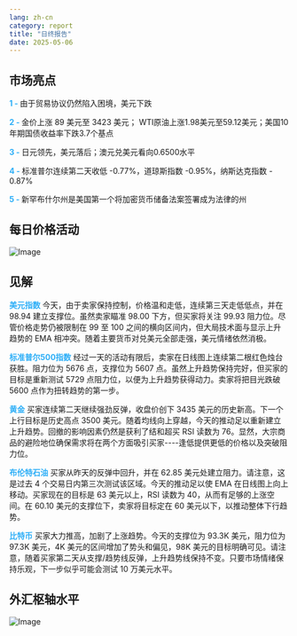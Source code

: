 ```yaml
---
lang: zh-cn
category: report
title: "日终报告"
date: 2025-05-06
---
```



<h2>市场亮点</h2>
<strong style="color: #2caef7;">1 - </strong> 由于贸易协议仍然陷入困境，美元下跌

<strong style="color: #2caef7;">2 - </strong> 金价上涨 89 美元至 3423 美元； WTI原油上涨1.98美元至59.12美元；美国10年期国债收益率下跌3.7个基点

<strong style="color: #2caef7;">3 - </strong> 日元领先，美元落后；澳元兑美元看向0.6500水平

<strong style="color: #2caef7;">4 - </strong> 标准普尔连续第二天收低 -0.77%，道琼斯指数 -0.95%，纳斯达克指数 - 0.87%

<strong style="color: #2caef7;">5 - </strong> 新罕布什尔州是美国第一个将加密货币储备法案签署成为法律的州



<h2>每日价格活动</h2>
<img src="https://markleighedu.github.io/img/May-2025/06-May-2025/price.jpg" alt="Image"/>

<h2>见解</h2>
<strong style="color: #2caef7;">美元指数</strong> 今天，由于卖家保持控制，价格温和走低，连续第三天走低低点，并在 98.94 建立支撑位。虽然卖家瞄准 98.00 下方，但买家将关注 99.93 阻力位。尽管价格走势仍被限制在 99 至 100 之间的横向区间内，但大局技术面与显示上升趋势的 EMA 相冲突。随着主要货币对兑美元全部走强，美元情绪依然消极。

<strong style="color: #2caef7;">标准普尔500指数</strong> 经过一天的活动有限后，卖家在日线图上连续第二根红色烛台获胜。阻力位为 5676 点，支撑位为 5607 点。虽然上升趋势保持完好，但买家的目标是重新测试 5729 点阻力位，以便为上升趋势获得动力。卖家将把目光跌破 5600 点作为扭转趋势的第一步。 

<strong style="color: #2caef7;">黄金</strong> 买家连续第二天继续强劲反弹，收盘价创下 3435 美元的历史新高。下一个上行目标是历史高点 3500 美元。随着均线向上穿越，今天的推动足以重新建立上升趋势。回撤的影响因素仍然是获利了结和超买 RSI 读数为 76。显然，大宗商品的避险地位确保需求将在两个方面吸引买家----逢低提供更低的价格以及突破阻力位。

<strong style="color: #2caef7;">布伦特石油</strong> 买家从昨天的反弹中回升，并在 62.85 美元处建立阻力。请注意，这是过去 4 个交易日内第三次测试该区域。今天的推动足以使 EMA 在日线图上向上移动。买家现在的目标是 63 美元以上，RSI 读数为 40，从而有足够的上涨空间。在 60.10 美元的支撑位下，卖家将目标定在 60 美元以下，以推动整体下行趋势。

<strong style="color: #2caef7;">比特币</strong> 买家大力推高，加剧了上涨趋势。今天的支撑位为 93.3K 美元，阻力位为 97.3K 美元，4K 美元的区间增加了势头和偏见，98K 美元的目标明确可见。请注意，随着买家第二天从支撑/趋势线反弹，上升趋势线保持不变。只要市场情绪保持乐观，下一步似乎可能会测试 10 万美元水平。 



<h2>外汇枢轴水平</h2>
<img src="https://markleighedu.github.io/img/May-2025/06-May-2025/pivot.jpg" alt="Image"/>